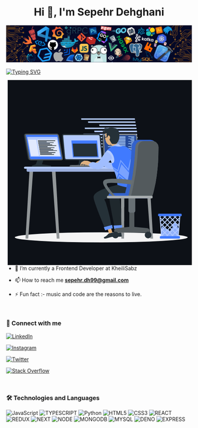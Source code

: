 <h1 align="center">Hi 👾, I'm Sepehr Dehghani</h1>

![Github Banner](https://github.com/sepehr-dh99/sepehr-dh99/blob/master/assets/banner.png)

[![Typing SVG](https://readme-typing-svg.herokuapp.com?color=%230E99D2&center=true&vCenter=true&width=200&height=30&lines=Software+Engineer)](https://git.io/typing-svg)

<p><img align="right" src="https://github.com/sepehr-dh99/sepehr-dh99/blob/master/assets/animation_500_kxa883sd.gif" alt="sepehr" /></p>

- 🌱 I’m currently a Frontend Developer at KheiliSabz

- 📫 How to reach me **sepehr.dh99@gmail.com**

- ⚡ Fun fact :- music and code are the reasons to live.

<br>

<h3 align="left">📠 Connect with me</h3>
<p align="left">
  <a href="https://www.linkedin.com/in/sepehr-dehghani/" target="blank">

![LinkedIn](https://img.shields.io/badge/LinkedIn-0077B5?style=for-the-badge&logo=linkedin&logoColor=white)
</a>
<a href="https://instagram.com/sepehr.develop?utm_medium=copy_link" target="blank">

![Instagram](https://img.shields.io/badge/Instagram-E4405F?style=for-the-badge&logo=instagram&logoColor=white)
</a>
<a href="https://twitter.com/sep4everr" target="blank">

![Twitter](https://img.shields.io/badge/Twitter-1DA1F2?style=for-the-badge&logo=twitter&logoColor=white)
</a>
<a href="https://stackoverflow.com/users/14765965/sepehr-dehghani" target="blank">

![Stack Overflow](https://img.shields.io/badge/Stack_Overflow-FE7A16?style=for-the-badge&logo=stack-overflow&logoColor=white)
</a>

</p>

<br>

<h3 align="left">🛠 Technologies and Languages</h3>
<p align="left">

![JavaScript](https://img.shields.io/badge/JavaScript-323330?style=for-the-badge&logo=javascript&logoColor=F7DF1E)
![TYPESCRIPT](https://img.shields.io/badge/TypeScript-007ACC?style=for-the-badge&logo=typescript&logoColor=white)
![Python](https://img.shields.io/badge/Python-FFD43B?style=for-the-badge&logo=python&logoColor=blue)
![HTML5](https://img.shields.io/badge/HTML5-E34F26?style=for-the-badge&logo=html5&logoColor=white)
![CSS3](https://img.shields.io/badge/CSS3-1572B6?style=for-the-badge&logo=css3&logoColor=white)
![REACT](https://img.shields.io/badge/React-20232A?style=for-the-badge&logo=react&logoColor=61DAFB)
![REDUX](https://img.shields.io/badge/Redux-593D88?style=for-the-badge&logo=redux&logoColor=white)
![NEXT](https://img.shields.io/badge/next.js-000000?style=for-the-badge&logo=nextdotjs&logoColor=white)
![NODE](https://img.shields.io/badge/Node.js-339933?style=for-the-badge&logo=nodedotjs&logoColor=white)
![MONGODB](https://img.shields.io/badge/MongoDB-4EA94B?style=for-the-badge&logo=mongodb&logoColor=white)
![MYSQL](https://img.shields.io/badge/MySQL-005C84?style=for-the-badge&logo=mysql&logoColor=white)
![DENO](https://img.shields.io/badge/Deno-white?style=for-the-badge&logo=deno&logoColor=464647)
![EXPRESS](https://img.shields.io/badge/Express.js-000000?style=for-the-badge&logo=express&logoColor=white)

</p>

<br>
